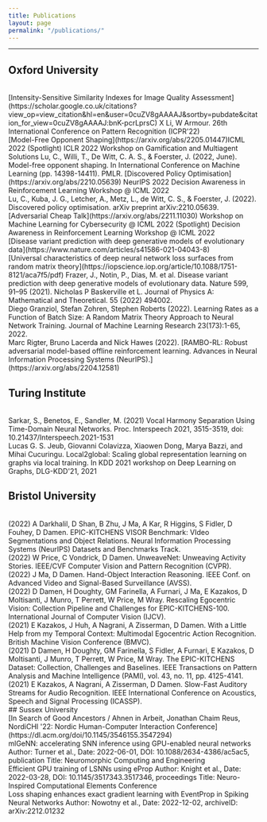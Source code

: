 ```yaml
---
title: Publications
layout: page
permalink: "/publications/"
---
```



------------

## Oxford University
<br>
[Intensity-Sensitive Similarity Indexes for Image Quality Assessment](https://scholar.google.co.uk/citations?view_op=view_citation&hl=en&user=0cuZV8gAAAAJ&sortby=pubdate&citation_for_view=0cuZV8gAAAAJ:bnK-pcrLprsC)
X Li, W Armour. 26th International Conference on Pattern Recognition (ICPR'22)
<br>
[Model-Free Opponent Shaping](https://arxiv.org/abs/2205.01447)ICML 2022 (Spotlight) 
ICLR 2022 Workshop on Gamification and Multiagent Solutions  
Lu, C., Willi, T., De Witt, C. A. S., & Foerster, J. (2022, June). Model-free opponent shaping. In International Conference on Machine Learning (pp. 14398-14411). PMLR.  
[Discovered Policy Optimisation](https://arxiv.org/abs/2210.05639)
NeurIPS 2022 
Decision Awareness in Reinforcement Learning Workshop @ ICML 2022
<br>
Lu, C., Kuba, J. G., Letcher, A., Metz, L., de Witt, C. S., & Foerster, J. (2022). Discovered policy optimisation. arXiv preprint arXiv:2210.05639. 
<br>
[Adversarial Cheap Talk](https://arxiv.org/abs/2211.11030) Workshop on Machine Learning for Cybersecurity @ ICML 2022 (Spotlight) 
Decision Awareness in Reinforcement Learning Workshop @ ICML 2022
<br>
[Disease variant prediction with deep generative models of evolutionary data](https://www.nature.com/articles/s41586-021-04043-8)
<br>
[Universal characteristics of deep neural network loss surfaces from random matrix theory](https://iopscience.iop.org/article/10.1088/1751-8121/aca7f5/pdf) Frazer, J., Notin, P., Dias, M. et al. Disease variant prediction with deep generative models of evolutionary data. Nature 599, 91–95 (2021). 
Nicholas P Baskerville et L. Journal of Physics A: Mathematical and Theoretical. 55 (2022) 494002. 
<br>
Diego Granziol, Stefan Zohren, Stephen Roberts (2022). Learning Rates as a Function of Batch Size: A Random Matrix Theory Approach to Neural Network Training. Journal of Machine Learning Research 23(173):1-65, 2022.
<br>
Marc Rigter, Bruno Lacerda and Nick Hawes (2022). [RAMBO-RL: Robust adversarial model-based offline reinforcement learning. Advances in Neural Information Processing Systems (NeurIPS).](https://arxiv.org/abs/2204.12581)




## Turing Institute
<br>
Sarkar, S., Benetos, E., Sandler, M. (2021) Vocal Harmony Separation Using Time-Domain Neural Networks. Proc. Interspeech 2021, 3515-3519, doi: 10.21437/Interspeech.2021-1531 
<br>
Lucas G. S. Jeub, Giovanni Colavizza, Xiaowen Dong, Marya Bazzi, and Mihai Cucuringu. Local2global: Scaling global representation learning on graphs via local training. In KDD 2021 workshop on Deep Learning on Graphs, DLG-KDD'21, 2021
<br>

## Bristol University 
<br>
(2022) A Darkhalil, D Shan, B Zhu, J Ma, A Kar, R Higgins, S Fidler, D Fouhey, D Damen. EPIC-KITCHENS VISOR Benchmark: VIdeo Segmentations and Object Relations. Neural Information Processing Systems (NeurIPS) Datasets and Benchmarks Track.
<br>
(2022) W Price, C Vondrick, D Damen. UnweaveNet: Unweaving Activity Stories. IEEE/CVF Computer Vision and Pattern Recognition (CVPR).  
<br>
(2022) J Ma, D Damen. Hand-Object Interaction Reasoning. IEEE Conf. on Advanced Video and Signal-Based Surveillance (AVSS). 
<br>
(2022) D Damen, H Doughty, GM Farinella, A Furnari, J Ma, E Kazakos, D Moltisanti, J Munro, T Perrett, W Price, M Wray. Rescaling Egocentric Vision: Collection Pipeline and Challenges for EPIC-KITCHENS-100. International Journal of Computer Vision (IJCV). 
<br>
(2021) E Kazakos, J Huh, A Nagrani, A Zisserman, D Damen. With a Little Help from my Temporal Context: Multimodal Egocentric Action Recognition. British Machine Vision Conference (BMVC). 
<br>
(2021) D Damen, H Doughty, GM Farinella, S Fidler, A Furnari, E Kazakos, D Moltisanti, J Munro, T Perrett, W Price, M Wray. The EPIC-KITCHENS Dataset: Collection, Challenges and Baselines. IEEE Transactions on Pattern Analysis and Machine Intelligence (PAMI), vol. 43, no. 11, pp. 4125-4141. 
<br>
(2021) E Kazakos, A Nagrani, A Zisserman, D Damen. Slow-Fast Auditory Streams for Audio Recognition. IEEE International Conference on Acoustics, Speech and Signal Processing (ICASSP). 
<br>
## Sussex University 
<br>
[In Search of Good Ancestors / Ahnen in Arbeit, Jonathan Chaim Reus, NordiCHI '22: Nordic Human-Computer Interaction Conference](https://dl.acm.org/doi/10.1145/3546155.3547294) 
<br>
mlGeNN: accelerating SNN inference using GPU-enabled neural networks Author: Turner et al., Date: 2022-06-01, DOI: 10.1088/2634-4386/ac5ac5, publication Title: Neuromorphic Computing and Engineering 
<br>
Efficient GPU training of LSNNs using eProp Author: Knight et al., Date: 2022-03-28, DOI: 10.1145/3517343.3517346, proceedings Title: Neuro-Inspired Computational Elements Conference 
<br>
Loss shaping enhances exact gradient learning with EventProp in Spiking Neural Networks Author: Nowotny et al., Date: 2022-12-02, archiveID: arXiv:2212.01232 
<br>
